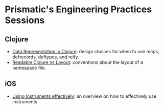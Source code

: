 Prismatic's Engineering Practices Sessions
=============

Clojure
----
- [Data Representation in Clojure](clojure/20130926-data-representation.md): design choices for when to use maps, defrecords, deftypes, and reify.
- [Readable Clojure ns Layout](clojure/20130927-ns-organization.md): conventions about the layout of a namespace file.

iOS
----
- [Using Instruments effectively](ios/20131009-profiling-using-instruments.md): an overview on how to effectively use instruments
